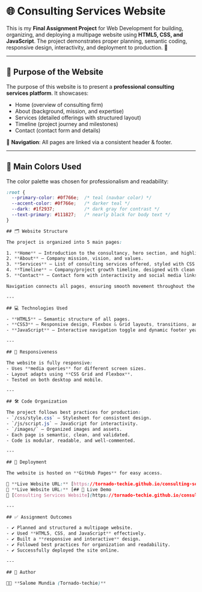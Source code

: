 # 🌐 Consulting Services Website  

This is my **Final Assignment Project** for Web Development for building, organizing, and deploying a multipage website using **HTML5, CSS, and JavaScript**. The project demonstrates proper planning, semantic coding, responsive design, interactivity, and deployment to production. 🚀  

---

## 🎯 Purpose of the Website  

The purpose of this website is to present a **professional consulting services platform**. It showcases:  
- Home (overview of consulting firm)  
- About (background, mission, and expertise)  
- Services (detailed offerings with structured layout)  
- Timeline (project journey and milestones)  
- Contact (contact form and details)  

🔗 **Navigation**: All pages are linked via a consistent header & footer.  

---
## 🎨 Main Colors Used
The color palette was chosen for professionalism and readability:  

```css
:root {
  --primary-color: #0f766e;  /* teal (navbar color) */
  --accent-color: #0f766e;   /* darker teal */
  --dark: #1f2937;           /* dark gray for contrast */
  --text-primary: #111827;   /* nearly black for body text */
}

## 🗂️ Website Structure  

The project is organized into 5 main pages:  

1. **Home** – Introduction to the consultancy, hero section, and highlights.  
2. **About** – Company mission, vision, and values.  
3. **Services** – List of consulting services offered, styled with CSS layouts.  
4. **Timeline** – Company/project growth timeline, designed with clean HTML & CSS.  
5. **Contact** – Contact form with interactivity and social media links.  

Navigation connects all pages, ensuring smooth movement throughout the site.  

---

## 💻 Technologies Used  

- **HTML5** – Semantic structure of all pages.  
- **CSS3** – Responsive design, Flexbox & Grid layouts, transitions, and animations.  
- **JavaScript** – Interactive navigation toggle and dynamic footer year.  

---

## 📱 Responsiveness  

The website is fully responsive:  
- Uses **media queries** for different screen sizes.  
- Layout adapts using **CSS Grid and Flexbox**.  
- Tested on both desktop and mobile.  

---

## 🛠️ Code Organization  

The project follows best practices for production:  
- `/css/style.css` – Stylesheet for consistent design.  
- `/js/script.js` – JavaScript for interactivity.  
- `/images/` – Organized images and assets.  
- Each page is semantic, clean, and validated.  
- Code is modular, readable, and well-commented.  

---

## 🚀 Deployment  

The website is hosted on **GitHub Pages** for easy access.  

🔗 **Live Website URL:** [https://tornado-techie.github.io/consulting-services-website/](https://tornado-techie.github.io/consulting-services-website/)  
🔗 **Live Website URL:** [## 🚀 Live Demo  
🔗 [Consulting Services Website](https://tornado-techie.github.io/consulting-services-website/](https://tornado-techie.github.io/consulting-services-website/)  

---

## ✅ Assignment Outcomes  

- ✔️ Planned and structured a multipage website.  
- ✔️ Used **HTML5, CSS, and JavaScript** effectively.  
- ✔️ Built a **responsive and interactive** design.  
- ✔️ Followed best practices for organization and readability.  
- ✔️ Successfully deployed the site online.  

---

## 📌 Author  

👩‍💻 **Salome Mundia (Tornado-techie)**  
